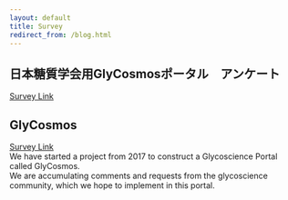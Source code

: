 ```yaml
---
layout: default
title: Survey
redirect_from: /blog.html
---
```

## 日本糖質学会用GlyCosmosポータル　アンケート
[Survey Link](https://docs.google.com/forms/d/1Ffv-64VVp2nGlBrcFgCQKXPLsg-xBtJ5vVzRW4jnwLY/edit?ts=596df11b)  

## GlyCosmos
[Survey Link](https://docs.google.com/forms/d/e/1FAIpQLSeWd91fZ-HPnBLTIkoijrnj0AQXNGJrMnPhHKGR8blEw87Dgg/viewform)  
We have started a project from 2017 to construct a Glycoscience Portal called GlyCosmos.  
We are accumulating comments and requests from the glycoscience community, which we hope to implement in this portal.
